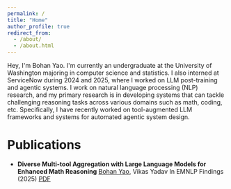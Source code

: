 ```yaml
---
permalink: /
title: "Home"
author_profile: true
redirect_from: 
  - /about/
  - /about.html
---
```


Hey, I'm Bohan Yao. I'm currently an undergraduate at the University of Washington majoring in computer science and statistics. I also interned at ServiceNow during 2024 and 2025, where I worked on LLM post-training and agentic systems. I work on natural language processing (NLP) research, and my primary research is in developing systems that can tackle challenging reasoning tasks across various domains such as math, coding, etc. Specifically, I have recently worked on tool-augmented LLM frameworks and systems for automated agentic system design.

# Publications
- **Diverse Multi-tool Aggregation with Large Language Models for Enhanced Math Reasoning**
    <ins>Bohan Yao</ins>, Vikas Yadav
    In EMNLP Findings (2025)
    [PDF](https://arxiv.org/abs/2507.18973)
